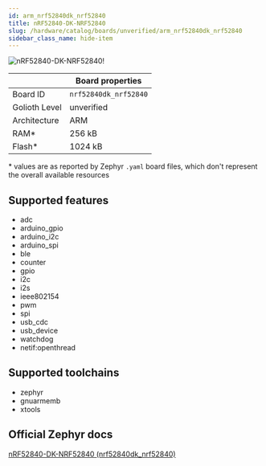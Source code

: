 ```yaml
---
id: arm_nrf52840dk_nrf52840
title: nRF52840-DK-NRF52840
slug: /hardware/catalog/boards/unverified/arm_nrf52840dk_nrf52840
sidebar_class_name: hide-item
---
```


[//]: # (This is an auto-generated file, do not edit! Changes to it will be lost upon re-generation)

![nRF52840-DK-NRF52840!](/img/boards/arm/nrf52840dk_nrf52840.jpg "nRF52840-DK-NRF52840")

|                | Board properties     |
| -------------  | -------------------- |
| Board ID       | `nrf52840dk_nrf52840` |
| Golioth Level  | unverified       |
| Architecture   | ARM |
| RAM*           | 256 kB |
| Flash*         | 1024 kB |

\* values are as reported by Zephyr `.yaml` board files, which don't represent the overall available resources



## Supported features

* adc
* arduino_gpio
* arduino_i2c
* arduino_spi
* ble
* counter
* gpio
* i2c
* i2s
* ieee802154
* pwm
* spi
* usb_cdc
* usb_device
* watchdog
* netif:openthread

## Supported toolchains

* zephyr
* gnuarmemb
* xtools

## Official Zephyr docs

[nRF52840-DK-NRF52840 (nrf52840dk_nrf52840)](https://docs.zephyrproject.org/latest/boards/arm/nrf52840dk_nrf52840/doc/index.html)
